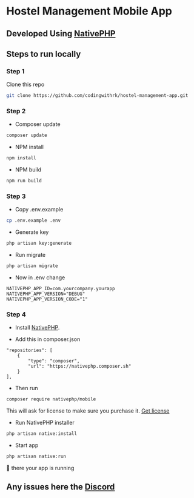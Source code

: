 # Hostel Management Mobile App

## Developed Using [NativePHP](https://nativephp.com/)

## Steps to run locally

### Step 1

Clone this repo

```bash 
git clone https://github.com/codingwithrk/hostel-management-app.git
```

### Step 2

- Composer update

```bash
composer update
```

- NPM install

```bash
npm install
```

- NPM build

```bash
npm run build
```

### Step 3

- Copy .env.example

```bash
cp .env.example .env
```

- Generate key

```bash
php artisan key:generate
```

- Run migrate

```bash
php artisan migrate
```

- Now in .env change

```dotenv
NATIVEPHP_APP_ID=com.yourcompany.yourapp
NATIVEPHP_APP_VERSION="DEBUG"
NATIVEPHP_APP_VERSION_CODE="1"
```

### Step 4

- Install [NativePHP](https://nativephp.com/).

- Add this in composer.json

```text
"repositories": [
    {
        "type": "composer",
        "url": "https://nativephp.composer.sh"
    }
],
```

- Then run

```bash
composer require nativephp/mobile
```

This will ask for license to make sure you purchase it. [Get license](https://nativephp.com/mobile)

- Run NativePHP installer

```bash
php artisan native:install
```

- Start app

```bash
php artisan native:run
```

🎉 there your app is running

## Any issues here the [Discord](https://discord.gg/X62tWNStZK)
